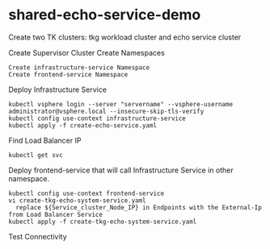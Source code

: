 # shared-echo-service-demo

Create two TK clusters:  tkg workload cluster and echo service cluster

Create Supervisor Cluster Create Namespaces

    Create infrastructure-service Namespace
    Create frontend-service Namespace
  
Deploy Infrastructure Service

    kubectl vsphere login --server "servername" --vsphere-username administrator@vsphere.local --insecure-skip-tls-verify
    kubectl config use-context infrastructure-service
    kubectl apply -f create-echo-service.yaml
  
Find Load Balancer IP

    kubectl get svc
  
Deploy frontend-service that will call Infrastructure Service in other namespace.

    kubectl config use-context frontend-service
    vi create-tkg-echo-system-service.yaml
      replace ${Service_cluster_Node_IP} in Endpoints with the External-Ip from Load Balancer Service 
    kubectl apply -f create-tkg-echo-system-service.yaml
  
Test Connectivity
  
